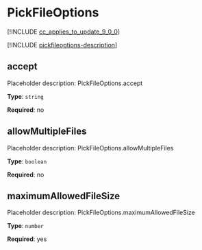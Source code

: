 # PickFileOptions

[!INCLUDE [cc_applies_to_update_9_0_0](../../../includes/cc_applies_to_update_9_0_0.md)]

[!INCLUDE [pickfileoptions-description](includes/pickfileoptions-description.md)]

## accept

Placeholder description: PickFileOptions.accept

**Type**: `string`

**Required**: no

## allowMultipleFiles

Placeholder description: PickFileOptions.allowMultipleFiles

**Type**: `boolean`

**Required**: no

## maximumAllowedFileSize

Placeholder description: PickFileOptions.maximumAllowedFileSize

**Type**: `number`

**Required**: yes